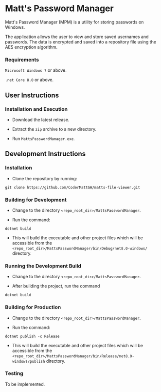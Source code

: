 # Matt's Password Manager

Matt's Password Manager (MPM) is a utility for storing passwords on Windows.

The application allows the user to view and store saved usernames and passwords.
The data is encrypted and saved into a repository file using the AES encryption algorithm.

### Requirements

`Microsoft Windows 7` or above.

`.net Core 8.0` or above.

## User Instructions

### Installation and Execution

* Download the latest release.

* Extract the `zip` archive to a new directory.

* Run `MattsPasswordManager.exe`.

## Development Instructions

### Installation

* Clone the repository by running:

``
git clone https://github.com/CoderMattGH/matts-file-viewer.git
``

### Building for Development

* Change to the directory `<repo_root_dir>/MattsPasswordManager`.

* Run the command:

``
dotnet build
``

* This will build the executable and other project files which will be accessible from the 
`<repo_root_dir>/MattsPasswordManager/bin/Debug/net8.0-windows/` directory.

### Running the Development Build

* Change to the directory `<repo_root_dir>/MattsPasswordManager`.

* After building the project, run the command

``
dotnet build
``

### Building for Production

* Change to the directory `<repo_root_dir>/MattsPasswordManager`.

* Run the command:

``
dotnet publish -c Release
``

* This will build the executable and other project files which will be accessible from the 
`<repo_root_dir>/MattsPasswordManager/bin/Release/net8.0-windows/publish` directory.

### Testing

To be implemented.

